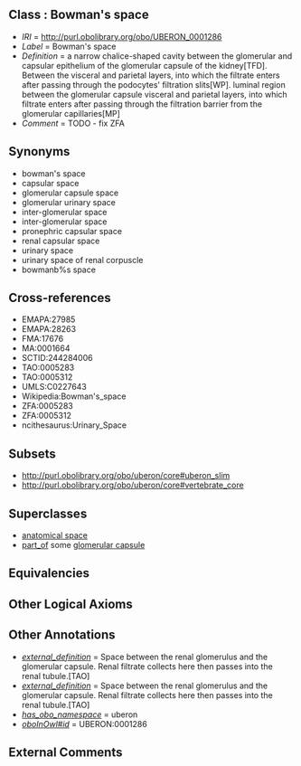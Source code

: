
## Class : Bowman's space

 * *IRI* = http://purl.obolibrary.org/obo/UBERON_0001286
 * *Label* = Bowman's space
 * *Definition* = a narrow chalice-shaped cavity between the glomerular and capsular epithelium of the glomerular capsule of the kidney[TFD]. Between the visceral and parietal layers, into which the filtrate enters after passing through the podocytes' filtration slits[WP]. luminal region between the glomerular capsule visceral and parietal layers, into which filtrate enters after passing through the filtration barrier from the glomerular capillaries[MP]
 * *Comment* = TODO - fix ZFA

## Synonyms

 * bowman's space
 * capsular space
 * glomerular capsule space
 * glomerular urinary space
 * inter-glomerular space
 * inter-glomerular space
 * pronephric capsular space
 * renal capsular space
 * urinary space
 * urinary space of renal corpuscle
 * bowmanb%s space

## Cross-references

 * EMAPA:27985
 * EMAPA:28263
 * FMA:17676
 * MA:0001664
 * SCTID:244284006
 * TAO:0005283
 * TAO:0005312
 * UMLS:C0227643
 * Wikipedia:Bowman's_space
 * ZFA:0005283
 * ZFA:0005312
 * ncithesaurus:Urinary_Space

## Subsets

 * http://purl.obolibrary.org/obo/uberon/core#uberon_slim
 * http://purl.obolibrary.org/obo/uberon/core#vertebrate_core

## Superclasses

 * [anatomical space](../../UBERON/64/UBERON_0000464.md)
 * [part_of](../../BFO/50/BFO_0000050.md) some [glomerular capsule](../../UBERON/30/UBERON_0001230.md)

## Equivalencies


## Other Logical Axioms


## Other Annotations

 * *[external_definition](../../UBPROP/01/UBPROP_0000001.md)* = Space between the renal glomerulus and the glomerular capsule.  Renal filtrate collects here then passes into the renal tubule.[TAO]
 * *[external_definition](../../UBPROP/01/UBPROP_0000001.md)* = Space between the renal glomerulus and the glomerular capsule.  Renal filtrate collects here then passes into the renal tubule.[TAO]
 * *[has_obo_namespace](../../ce/oboInOwl#hasOBONamespace.md)* = uberon
 * *[oboInOwl#id](../../id/oboInOwl#id.md)* = UBERON:0001286

## External Comments

